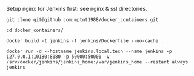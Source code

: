 Setup nginx for Jenkins first: see nginx & ssl directories.
```
git clone git@github.com:mptnt1988/docker_containers.git
```
```
cd docker_containers/
```
```
docker build -t jenkins -f jenkins/Dockerfile --no-cache .
```
```
docker run -d --hostname jenkins.local.tech --name jenkins -p 127.0.0.1:10180:8080 -p 50000:50000 -v /srv/docker/jenkins/jenkins_home:/var/jenkins_home --restart always jenkins
```
